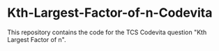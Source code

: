 # Kth-Largest-Factor-of-n-Codevita
This repository contains the code for the TCS Codevita question "Kth Largest Factor of n".
